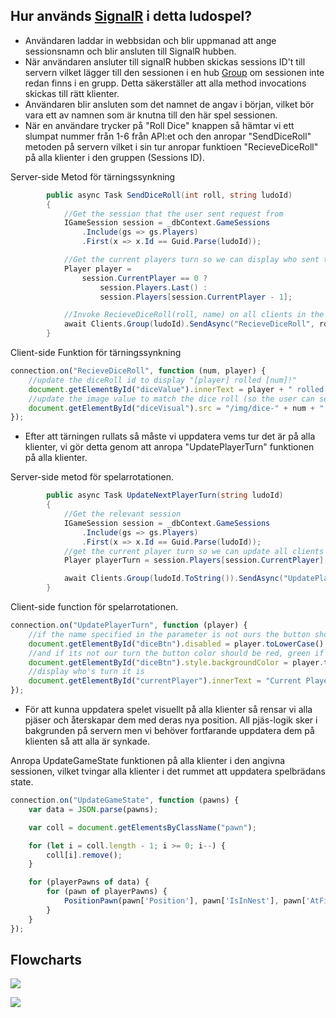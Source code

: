 ## Hur används [SignalR](https://dotnet.microsoft.com/apps/aspnet/signalr) i detta ludospel?

* Användaren laddar in webbsidan och blir uppmanad att ange sessionsnamn och blir ansluten till SignalR hubben.
* När användaren ansluter till signalR hubben skickas sessions ID't till servern vilket lägger till den sessionen i en hub [Group](https://docs.microsoft.com/en-us/aspnet/signalr/overview/guide-to-the-api/working-with-groups) om sessionen inte redan finns i en grupp. Detta säkerställer att alla method invocations skickas till rätt klienter.
* Användaren blir ansluten som det namnet de angav i början, vilket bör vara ett av namnen som är knutna till den här spel sessionen.
* När en användare trycker på "Roll Dice" knappen så hämtar vi ett slumpat nummer från 1-6 från API:et och den anropar "SendDiceRoll" metoden på servern vilket i sin tur anropar funktioen "RecieveDiceRoll" på alla klienter i den gruppen (Sessions ID).

Server-side Metod för tärningssynkning 
```csharp
        public async Task SendDiceRoll(int roll, string ludoId)
        {
            //Get the session that the user sent request from
            IGameSession session = _dbContext.GameSessions
                .Include(gs => gs.Players)
                .First(x => x.Id == Guid.Parse(ludoId));

            //Get the current players turn so we can display who sent the roll 
            Player player = 
                session.CurrentPlayer == 0 ? 
                    session.Players.Last() : 
                    session.Players[session.CurrentPlayer - 1];

            //Invoke RecieveDiceRoll(roll, name) on all clients in the specified game session
            await Clients.Group(ludoId).SendAsync("RecieveDiceRoll", roll, player.Name);
        }
```
Client-side Funktion för tärningssynkning 
```js
connection.on("RecieveDiceRoll", function (num, player) {
    //update the diceRoll id to display "[player] rolled [num]!"
    document.getElementById("diceValue").innerText = player + " rolled " + num + "!";
    //update the image value to match the dice roll (so the user can see a picture of a dice with x value)
    document.getElementById("diceVisual").src = "/img/dice-" + num + ".png";
});
```


* Efter att tärningen rullats så måste vi uppdatera vems tur det är på alla klienter, vi gör detta genom att anropa "UpdatePlayerTurn" funktionen på alla klienter.

Server-side metod för spelarrotationen.
```csharp
        public async Task UpdateNextPlayerTurn(string ludoId)
        {
            //Get the relevant session
            IGameSession session = _dbContext.GameSessions
                .Include(gs => gs.Players)
                .First(x => x.Id == Guid.Parse(ludoId));
            //get the current player turn so we can update all clients with this value
            Player playerTurn = session.Players[session.CurrentPlayer];

            await Clients.Group(ludoId.ToString()).SendAsync("UpdatePlayerTurn", playerTurn.Name);
        }
```
Client-side function för spelarrotationen.
```js
connection.on("UpdatePlayerTurn", function (player) {
    //if the name specified in the parameter is not ours the button should be disabled so we can't interact with it
    document.getElementById("diceBtn").disabled = player.toLowerCase() != me.toLowerCase();
    //and if its not our turn the button color should be red, green if its our turn
    document.getElementById("diceBtn").style.backgroundColor = player.toLowerCase() != me.toLowerCase() ? "#f44336" : "#4CAF50";
    //display who's turn it is
    document.getElementById("currentPlayer").innerText = "Current Player: " + player;
});
```

* För att kunna uppdatera spelet visuellt på alla klienter så rensar vi alla pjäser och återskapar dem med deras nya position. All pjäs-logik sker i bakgrunden på servern men vi behöver fortfarande uppdatera dem på klienten så att alla är synkade.

Anropa UpdateGameState funktionen på alla klienter i den angivna sessionen, vilket tvingar alla klienter i det rummet att uppdatera spelbrädans state.
```js
connection.on("UpdateGameState", function (pawns) {
    var data = JSON.parse(pawns);

    var coll = document.getElementsByClassName("pawn");

    for (let i = coll.length - 1; i >= 0; i--) {
        coll[i].remove();
    }

    for (playerPawns of data) {
        for (pawn of playerPawns) {
            PositionPawn(pawn['Position'], pawn['IsInNest'], pawn['AtFinishLine'], pawn['IsFinished'], pawn['Color'], pawn['ID'], getCurrentGuid);
        }
    }
});
```



## Flowcharts

![](https://i.imgur.com/C10eFzy.png)

![](https://i.imgur.com/zCS5qSi.png)

